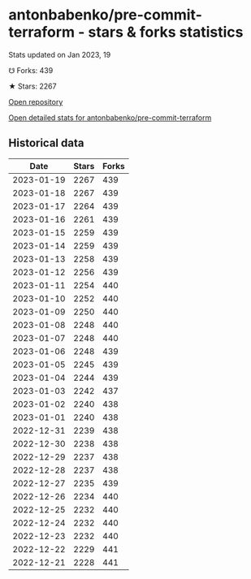 # antonbabenko/pre-commit-terraform - stars & forks statistics

Stats updated on Jan 2023, 19

☋ Forks: 439

★ Stars: 2267

[Open repository](https://github.com/antonbabenko/pre-commit-terraform)

[Open detailed stats for antonbabenko/pre-commit-terraform](https://reviewgithub.com/rep/antonbabenko/pre-commit-terraform)

## Historical data
| Date | Stars | Forks |
|------|-------|-------|
| 2023-01-19 | 2267 | 439 | 
| 2023-01-18 | 2267 | 439 | 
| 2023-01-17 | 2264 | 439 | 
| 2023-01-16 | 2261 | 439 | 
| 2023-01-15 | 2259 | 439 | 
| 2023-01-14 | 2259 | 439 | 
| 2023-01-13 | 2258 | 439 | 
| 2023-01-12 | 2256 | 439 | 
| 2023-01-11 | 2254 | 440 | 
| 2023-01-10 | 2252 | 440 | 
| 2023-01-09 | 2250 | 440 | 
| 2023-01-08 | 2248 | 440 | 
| 2023-01-07 | 2248 | 440 | 
| 2023-01-06 | 2248 | 439 | 
| 2023-01-05 | 2245 | 439 | 
| 2023-01-04 | 2244 | 439 | 
| 2023-01-03 | 2242 | 437 | 
| 2023-01-02 | 2240 | 438 | 
| 2023-01-01 | 2240 | 438 | 
| 2022-12-31 | 2239 | 438 | 
| 2022-12-30 | 2238 | 438 | 
| 2022-12-29 | 2237 | 438 | 
| 2022-12-28 | 2237 | 438 | 
| 2022-12-27 | 2235 | 439 | 
| 2022-12-26 | 2234 | 440 | 
| 2022-12-25 | 2232 | 440 | 
| 2022-12-24 | 2232 | 440 | 
| 2022-12-23 | 2232 | 440 | 
| 2022-12-22 | 2229 | 441 | 
| 2022-12-21 | 2228 | 441 | 


